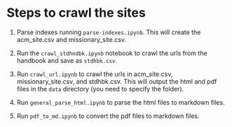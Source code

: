 # Steps to crawl the sites

1. Parse indexes running `parse-indexes.ipynb`. This will create the acm_site.csv and missionary_site.csv.

2. Run the `crawl_stdhndbk.ipynb` notebook to crawl the urls from the handbook and save as `stdhbk.csv`.

3. Run `crawl_url.ipynb` to crawl the urls in acm_site.csv, missionary_site.csv, and stdhbk.csv. This will output the html and pdf files in the `data` directory (you need to specify the folder).

4. Run `general_parse_html.ipynb` to parse the html files to markdown files.

5. Run `pdf_to_md.ipynb` to convert the pdf files to markdown files.
